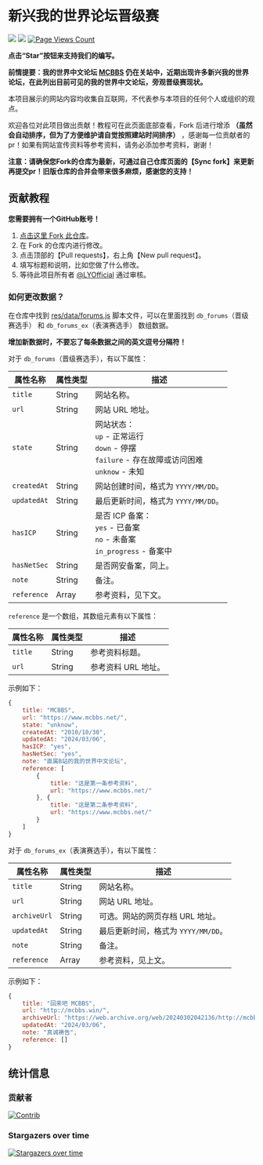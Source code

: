 # 新兴我的世界论坛晋级赛
![](https://img.shields.io/badge/license-CC--BY--SA--4.0-green) ![](https://img.shields.io/github/stars/LYOfficial/BBSPK) [![Page Views Count](https://badges.toozhao.com/badges/01HQQVTKDKVBPNJRYX9B8VEF3E/green.svg)](https://badges.toozhao.com/stats/01HQQVTKDKVBPNJRYX9B8VEF3E)

**点击“Star”按钮来支持我们的编写。**

**前情提要：我的世界中文论坛 [MCBBS](https://www.mcbbs.net) 仍在关站中，近期出现许多新兴我的世界论坛，在此列出目前可见的我的世界中文论坛，旁观晋级赛现状。**

本项目展示的网站内容均收集自互联网，不代表参与本项目的任何个人或组织的观点。

欢迎各位对此项目做出贡献！教程可在此页面底部查看，Fork 后进行增添 **（虽然会自动排序，但为了方便维护请自觉按照建站时间排序）** ，感谢每一位贡献者的 pr！如果有网站宣传资料等参考资料，请务必添加参考资料，谢谢！

**注意：请确保您Fork的仓库为最新，可通过自己仓库页面的【Sync fork】来更新再提交pr！旧版仓库的合并会带来很多麻烦，感谢您的支持！**

## 贡献教程

**您需要拥有一个GitHub账号！**

1. [点击这里 Fork 此仓库](https://github.com/LYOfficial/BBSPK/fork)。
2. 在 Fork 的仓库内进行修改。
3. 点击顶部的【Pull requests】，右上角【New pull request】。
4. 填写标题和说明，比如您做了什么修改。
5. 等待此项目所有者 [@LYOfficial](https://github.com/LYOfficial) 通过审核。

### 如何更改数据？

在仓库中找到 [res/data/forums.js](res/data/forums.js) 脚本文件，可以在里面找到 `db_forums`（晋级赛选手） 和 `db_forums_ex`（表演赛选手） 数组数据。

**增加新数据时，不要忘了每条数据之间的英文逗号分隔符！**

对于 `db_forums`（晋级赛选手），有以下属性：

| 属性名称 | 属性类型 | 描述 |
| - | - | - |
| `title` | String | 网站名称。 |
| `url` | String | 网站 URL 地址。 |
| `state` | String | 网站状态：<br>`up` - 正常运行<br>`down` - 停摆<br>`failure` - 存在故障或访问困难<br>`unknow` - 未知 |
| `createdAt` | String | 网站创建时间，格式为 `YYYY/MM/DD`。 |
| `updatedAt` | String | 最后更新时间，格式为 `YYYY/MM/DD`。 |
| `hasICP` | String | 是否 ICP 备案：<br>`yes` - 已备案<br>`no` - 未备案<br>`in_progress` - 备案中 |
| `hasNetSec` | String | 是否网安备案，同上。 |
| `note` | String | 备注。 |
| `reference` | Array | 参考资料，见下文。 |

`reference` 是一个数组，其数组元素有以下属性：

| 属性名称 | 属性类型 | 描述 |
| - | - | - |
| `title` | String | 参考资料标题。 |
| `url` | String | 参考资料 URL 地址。 |

示例如下：

``` js
{
    title: "MCBBS",
    url: "https://www.mcbbs.net/",
    state: "unknow",
    createdAt: "2010/10/30",
    updatedAt: "2024/03/06",
    hasICP: "yes",
    hasNetSec: "yes",
    note: "直属B站的我的世界中文论坛",
    reference: [
        {
            title: "这是第一条参考资料",
            url: "https://www.mcbbs.net/"
        }, {
            title: "这是第二条参考资料",
            url: "https://www.mcbbs.net/"
        }
    ]
}
```

对于 `db_forums_ex`（表演赛选手），有以下属性：

| 属性名称 | 属性类型 | 描述 |
| - | - | - |
| `title` | String | 网站名称。 |
| `url` | String | 网站 URL 地址。 |
| `archiveUrl` | String | 可选。网站的网页存档 URL 地址。 |
| `updatedAt` | String | 最后更新时间，格式为 `YYYY/MM/DD`。 |
| `note` | String | 备注。 |
| `reference` | Array | 参考资料，见上文。 |

示例如下：

``` js
{
    title: "回来吧 MCBBS",
    url: "http://mcbbs.win/",
    archiveUrl: "https://web.archive.org/web/20240302042136/http://mcbbs.win/",
    updatedAt: "2024/03/06",
    note: "真诚祷告",
    reference: []
}
```

## 统计信息

### 贡献者

[![Contrib](https://contrib.rocks/image?repo=LYOfficial/BBSPK)](https://github.com/LYOfficial/BBSPK/graphs/contributors)

### Stargazers over time

[![Stargazers over time](https://starchart.cc/LYOfficial/BBSPK.svg?variant=adaptive)](https://starchart.cc/LYOfficial/BBSPK)
